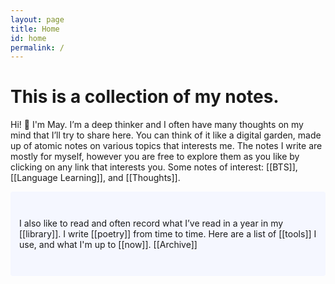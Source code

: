 ```yaml
---
layout: page
title: Home
id: home
permalink: /
---
```


# This is a collection of my notes.

<p>Hi! 👋 I'm May. I’m a deep thinker and I often have many thoughts on my mind that I’ll try to share here. You can think of it like a digital garden, made up of atomic notes on various topics that interests me. The notes I write are mostly for myself, however you are free to explore them as you like by clicking on any link that interests you. Some notes of interest: [[BTS]], [[Language Learning]], and [[Thoughts]].</p>



<p style="padding: 3em 1em; background: #f5f7ff; border-radius: 4px;">
  I also like to read and often record what I’ve read in a year in my [[library]]. I write [[poetry]] from time to time. 
  Here are a list of [[tools]] I use, and what I'm up to [[now]]. [[Archive]]
</p>


<style>
  .wrapper {
    max-width: 54em;
  }
</style>
